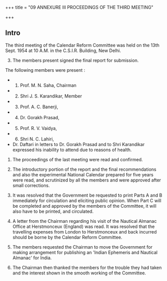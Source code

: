 +++
title = "09 ANNEXURE III PROCEEDINGS OF THE THIRD MEETING"

+++

## Intro
The third meeting of the Calendar Reform Committee was held on the 13th Sept. 1954 at 10 A.M. in the C.S.I.R. Building, New Delhi. 

3. The members present signed the final report for submission. 

The following members were present : 

- 1. Prof. M. N. Saha, Chairman 
- 2. Shri J. S. Karandikar, Member 
- 3. Prof. A. C. Banerji, 
- 4. Dr. Gorakh Prasad, 
- 5. Prof. R. V. Vaidya, 
- 6. Shri N. C. Lahiri, 
- Dr. Daftari in letters to Dr. Gorakh Prasad and to Shri Karandikar expressed his inability to attend due to reasons of health. 

1. The proceedings of the last meeting were read and confirmed. 

2. The introductory portion of the report and the final recommendations and also the experimental National Calendar prepared for five years were read, and scrutinized by all the members and were approved after small corrections. 

4. It was resolved that the Government be requested to print Parts A and B immediately for circulation and eliciting public opinion. When Part C will be completed and approved by the members of the Committee, it will also have to be printed, and circulated. 

5. A letter from the Chairman regarding his visit of the Nautical Almanac Office at Herstmonceux (England) was read. It was resolved that the travelling expenses from London to Herstmonceux and back incurred should be borne by the Calendar Reform Committee. 

6. The members requested the Chairman to move the Government for making arrangement for publishing an 'Indian Ephemeris and Nautical Almanac' for India. 

7. The Chairman then thanked the members for the trouble they had taken and the interest shown in the smooth working of the Committee. 
